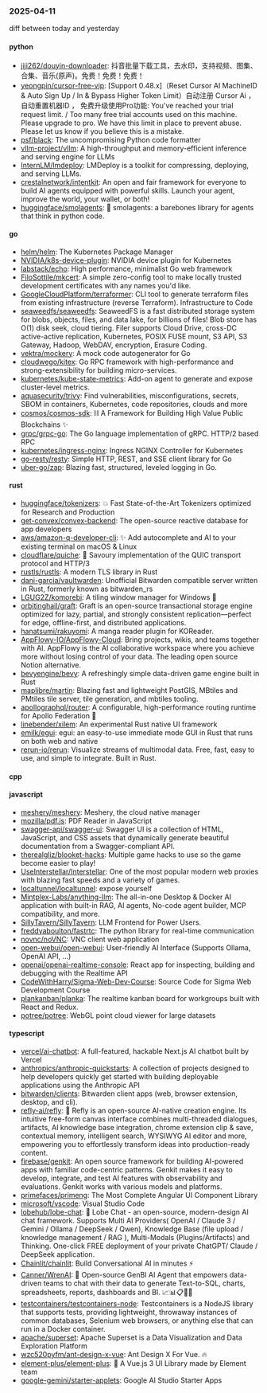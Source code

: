 ### 2025-04-11
diff between today and yesterday

#### python
* [jiji262/douyin-downloader](https://github.com/jiji262/douyin-downloader): 抖音批量下载工具，去水印，支持视频、图集、合集、音乐(原声)。免费！免费！免费！
* [yeongpin/cursor-free-vip](https://github.com/yeongpin/cursor-free-vip): [Support 0.48.x]（Reset Cursor AI MachineID & Auto Sign Up / In & Bypass Higher Token Limit）自动注册 Cursor Ai ，自动重置机器ID ， 免费升级使用Pro功能: You've reached your trial request limit. / Too many free trial accounts used on this machine. Please upgrade to pro. We have this limit in place to prevent abuse. Please let us know if you believe this is a mistake.
* [psf/black](https://github.com/psf/black): The uncompromising Python code formatter
* [vllm-project/vllm](https://github.com/vllm-project/vllm): A high-throughput and memory-efficient inference and serving engine for LLMs
* [InternLM/lmdeploy](https://github.com/InternLM/lmdeploy): LMDeploy is a toolkit for compressing, deploying, and serving LLMs.
* [crestalnetwork/intentkit](https://github.com/crestalnetwork/intentkit): An open and fair framework for everyone to build AI agents equipped with powerful skills. Launch your agent, improve the world, your wallet, or both!
* [huggingface/smolagents](https://github.com/huggingface/smolagents): 🤗 smolagents: a barebones library for agents that think in python code.

#### go
* [helm/helm](https://github.com/helm/helm): The Kubernetes Package Manager
* [NVIDIA/k8s-device-plugin](https://github.com/NVIDIA/k8s-device-plugin): NVIDIA device plugin for Kubernetes
* [labstack/echo](https://github.com/labstack/echo): High performance, minimalist Go web framework
* [FiloSottile/mkcert](https://github.com/FiloSottile/mkcert): A simple zero-config tool to make locally trusted development certificates with any names you'd like.
* [GoogleCloudPlatform/terraformer](https://github.com/GoogleCloudPlatform/terraformer): CLI tool to generate terraform files from existing infrastructure (reverse Terraform). Infrastructure to Code
* [seaweedfs/seaweedfs](https://github.com/seaweedfs/seaweedfs): SeaweedFS is a fast distributed storage system for blobs, objects, files, and data lake, for billions of files! Blob store has O(1) disk seek, cloud tiering. Filer supports Cloud Drive, cross-DC active-active replication, Kubernetes, POSIX FUSE mount, S3 API, S3 Gateway, Hadoop, WebDAV, encryption, Erasure Coding.
* [vektra/mockery](https://github.com/vektra/mockery): A mock code autogenerator for Go
* [cloudwego/kitex](https://github.com/cloudwego/kitex): Go RPC framework with high-performance and strong-extensibility for building micro-services.
* [kubernetes/kube-state-metrics](https://github.com/kubernetes/kube-state-metrics): Add-on agent to generate and expose cluster-level metrics.
* [aquasecurity/trivy](https://github.com/aquasecurity/trivy): Find vulnerabilities, misconfigurations, secrets, SBOM in containers, Kubernetes, code repositories, clouds and more
* [cosmos/cosmos-sdk](https://github.com/cosmos/cosmos-sdk): ⛓️ A Framework for Building High Value Public Blockchains ✨
* [grpc/grpc-go](https://github.com/grpc/grpc-go): The Go language implementation of gRPC. HTTP/2 based RPC
* [kubernetes/ingress-nginx](https://github.com/kubernetes/ingress-nginx): Ingress NGINX Controller for Kubernetes
* [go-resty/resty](https://github.com/go-resty/resty): Simple HTTP, REST, and SSE client library for Go
* [uber-go/zap](https://github.com/uber-go/zap): Blazing fast, structured, leveled logging in Go.

#### rust
* [huggingface/tokenizers](https://github.com/huggingface/tokenizers): 💥 Fast State-of-the-Art Tokenizers optimized for Research and Production
* [get-convex/convex-backend](https://github.com/get-convex/convex-backend): The open-source reactive database for app developers
* [aws/amazon-q-developer-cli](https://github.com/aws/amazon-q-developer-cli): ✨ Add autocomplete and AI to your existing terminal on macOS & Linux
* [cloudflare/quiche](https://github.com/cloudflare/quiche): 🥧 Savoury implementation of the QUIC transport protocol and HTTP/3
* [rustls/rustls](https://github.com/rustls/rustls): A modern TLS library in Rust
* [dani-garcia/vaultwarden](https://github.com/dani-garcia/vaultwarden): Unofficial Bitwarden compatible server written in Rust, formerly known as bitwarden_rs
* [LGUG2Z/komorebi](https://github.com/LGUG2Z/komorebi): A tiling window manager for Windows 🍉
* [orbitinghail/graft](https://github.com/orbitinghail/graft): Graft is an open-source transactional storage engine optimized for lazy, partial, and strongly consistent replication—perfect for edge, offline-first, and distributed applications.
* [hanatsumi/rakuyomi](https://github.com/hanatsumi/rakuyomi): A manga reader plugin for KOReader.
* [AppFlowy-IO/AppFlowy-Cloud](https://github.com/AppFlowy-IO/AppFlowy-Cloud): Bring projects, wikis, and teams together with AI. AppFlowy is the AI collaborative workspace where you achieve more without losing control of your data. The leading open source Notion alternative.
* [bevyengine/bevy](https://github.com/bevyengine/bevy): A refreshingly simple data-driven game engine built in Rust
* [maplibre/martin](https://github.com/maplibre/martin): Blazing fast and lightweight PostGIS, MBtiles and PMtiles tile server, tile generation, and mbtiles tooling.
* [apollographql/router](https://github.com/apollographql/router): A configurable, high-performance routing runtime for Apollo Federation 🚀
* [linebender/xilem](https://github.com/linebender/xilem): An experimental Rust native UI framework
* [emilk/egui](https://github.com/emilk/egui): egui: an easy-to-use immediate mode GUI in Rust that runs on both web and native
* [rerun-io/rerun](https://github.com/rerun-io/rerun): Visualize streams of multimodal data. Free, fast, easy to use, and simple to integrate. Built in Rust.

#### cpp

#### javascript
* [meshery/meshery](https://github.com/meshery/meshery): Meshery, the cloud native manager
* [mozilla/pdf.js](https://github.com/mozilla/pdf.js): PDF Reader in JavaScript
* [swagger-api/swagger-ui](https://github.com/swagger-api/swagger-ui): Swagger UI is a collection of HTML, JavaScript, and CSS assets that dynamically generate beautiful documentation from a Swagger-compliant API.
* [therealgliz/blooket-hacks](https://github.com/therealgliz/blooket-hacks): Multiple game hacks to use so the game become easier to play!
* [UseInterstellar/Interstellar](https://github.com/UseInterstellar/Interstellar): One of the most popular modern web proxies with blazing fast speeds and a variety of games.
* [localtunnel/localtunnel](https://github.com/localtunnel/localtunnel): expose yourself
* [Mintplex-Labs/anything-llm](https://github.com/Mintplex-Labs/anything-llm): The all-in-one Desktop & Docker AI application with built-in RAG, AI agents, No-code agent builder, MCP compatibility, and more.
* [SillyTavern/SillyTavern](https://github.com/SillyTavern/SillyTavern): LLM Frontend for Power Users.
* [freddyaboulton/fastrtc](https://github.com/freddyaboulton/fastrtc): The python library for real-time communication
* [novnc/noVNC](https://github.com/novnc/noVNC): VNC client web application
* [open-webui/open-webui](https://github.com/open-webui/open-webui): User-friendly AI Interface (Supports Ollama, OpenAI API, ...)
* [openai/openai-realtime-console](https://github.com/openai/openai-realtime-console): React app for inspecting, building and debugging with the Realtime API
* [CodeWithHarry/Sigma-Web-Dev-Course](https://github.com/CodeWithHarry/Sigma-Web-Dev-Course): Source Code for Sigma Web Development Course
* [plankanban/planka](https://github.com/plankanban/planka): The realtime kanban board for workgroups built with React and Redux.
* [potree/potree](https://github.com/potree/potree): WebGL point cloud viewer for large datasets

#### typescript
* [vercel/ai-chatbot](https://github.com/vercel/ai-chatbot): A full-featured, hackable Next.js AI chatbot built by Vercel
* [anthropics/anthropic-quickstarts](https://github.com/anthropics/anthropic-quickstarts): A collection of projects designed to help developers quickly get started with building deployable applications using the Anthropic API
* [bitwarden/clients](https://github.com/bitwarden/clients): Bitwarden client apps (web, browser extension, desktop, and cli).
* [refly-ai/refly](https://github.com/refly-ai/refly): 🎨 Refly is an open-source AI-native creation engine. Its intuitive free-form canvas interface combines multi-threaded dialogues, artifacts, AI knowledge base integration, chrome extension clip & save, contextual memory, intelligent search, WYSIWYG AI editor and more, empowering you to effortlessly transform ideas into production-ready content.
* [firebase/genkit](https://github.com/firebase/genkit): An open source framework for building AI-powered apps with familiar code-centric patterns. Genkit makes it easy to develop, integrate, and test AI features with observability and evaluations. Genkit works with various models and platforms.
* [primefaces/primeng](https://github.com/primefaces/primeng): The Most Complete Angular UI Component Library
* [microsoft/vscode](https://github.com/microsoft/vscode): Visual Studio Code
* [lobehub/lobe-chat](https://github.com/lobehub/lobe-chat): 🤯 Lobe Chat - an open-source, modern-design AI chat framework. Supports Multi AI Providers( OpenAI / Claude 3 / Gemini / Ollama / DeepSeek / Qwen), Knowledge Base (file upload / knowledge management / RAG ), Multi-Modals (Plugins/Artifacts) and Thinking. One-click FREE deployment of your private ChatGPT/ Claude / DeepSeek application.
* [Chainlit/chainlit](https://github.com/Chainlit/chainlit): Build Conversational AI in minutes ⚡️
* [Canner/WrenAI](https://github.com/Canner/WrenAI): 🤖 Open-source GenBI AI Agent that empowers data-driven teams to chat with their data to generate Text-to-SQL, charts, spreadsheets, reports, dashboards and BI. 📈📊📋🧑‍💻
* [testcontainers/testcontainers-node](https://github.com/testcontainers/testcontainers-node): Testcontainers is a NodeJS library that supports tests, providing lightweight, throwaway instances of common databases, Selenium web browsers, or anything else that can run in a Docker container.
* [apache/superset](https://github.com/apache/superset): Apache Superset is a Data Visualization and Data Exploration Platform
* [wzc520pyfm/ant-design-x-vue](https://github.com/wzc520pyfm/ant-design-x-vue): Ant Design X For Vue. 🔥
* [element-plus/element-plus](https://github.com/element-plus/element-plus): 🎉 A Vue.js 3 UI Library made by Element team
* [google-gemini/starter-applets](https://github.com/google-gemini/starter-applets): Google AI Studio Starter Apps
